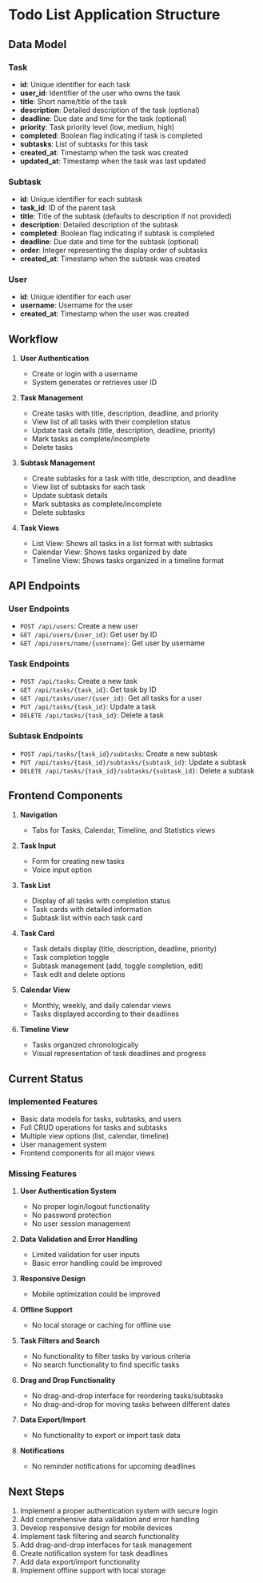 # Todo List Application Structure

## Data Model

### Task
- **id**: Unique identifier for each task
- **user_id**: Identifier of the user who owns the task
- **title**: Short name/title of the task
- **description**: Detailed description of the task (optional)
- **deadline**: Due date and time for the task (optional)
- **priority**: Task priority level (low, medium, high)
- **completed**: Boolean flag indicating if task is completed
- **subtasks**: List of subtasks for this task
- **created_at**: Timestamp when the task was created
- **updated_at**: Timestamp when the task was last updated

### Subtask
- **id**: Unique identifier for each subtask
- **task_id**: ID of the parent task
- **title**: Title of the subtask (defaults to description if not provided)
- **description**: Detailed description of the subtask
- **completed**: Boolean flag indicating if subtask is completed
- **deadline**: Due date and time for the subtask (optional)
- **order**: Integer representing the display order of subtasks
- **created_at**: Timestamp when the subtask was created

### User
- **id**: Unique identifier for each user
- **username**: Username for the user
- **created_at**: Timestamp when the user was created

## Workflow

1. **User Authentication**
   - Create or login with a username
   - System generates or retrieves user ID

2. **Task Management**
   - Create tasks with title, description, deadline, and priority
   - View list of all tasks with their completion status
   - Update task details (title, description, deadline, priority)
   - Mark tasks as complete/incomplete
   - Delete tasks

3. **Subtask Management**
   - Create subtasks for a task with title, description, and deadline
   - View list of subtasks for each task
   - Update subtask details
   - Mark subtasks as complete/incomplete
   - Delete subtasks

4. **Task Views**
   - List View: Shows all tasks in a list format with subtasks
   - Calendar View: Shows tasks organized by date
   - Timeline View: Shows tasks organized in a timeline format

## API Endpoints

### User Endpoints
- `POST /api/users`: Create a new user
- `GET /api/users/{user_id}`: Get user by ID
- `GET /api/users/name/{username}`: Get user by username

### Task Endpoints
- `POST /api/tasks`: Create a new task
- `GET /api/tasks/{task_id}`: Get task by ID
- `GET /api/tasks/user/{user_id}`: Get all tasks for a user
- `PUT /api/tasks/{task_id}`: Update a task
- `DELETE /api/tasks/{task_id}`: Delete a task

### Subtask Endpoints
- `POST /api/tasks/{task_id}/subtasks`: Create a new subtask
- `PUT /api/tasks/{task_id}/subtasks/{subtask_id}`: Update a subtask
- `DELETE /api/tasks/{task_id}/subtasks/{subtask_id}`: Delete a subtask

## Frontend Components

1. **Navigation**
   - Tabs for Tasks, Calendar, Timeline, and Statistics views

2. **Task Input**
   - Form for creating new tasks
   - Voice input option

3. **Task List**
   - Display of all tasks with completion status
   - Task cards with detailed information
   - Subtask list within each task card

4. **Task Card**
   - Task details display (title, description, deadline, priority)
   - Task completion toggle
   - Subtask management (add, toggle completion, edit)
   - Task edit and delete options

5. **Calendar View**
   - Monthly, weekly, and daily calendar views
   - Tasks displayed according to their deadlines

6. **Timeline View**
   - Tasks organized chronologically
   - Visual representation of task deadlines and progress

## Current Status

### Implemented Features
- Basic data models for tasks, subtasks, and users
- Full CRUD operations for tasks and subtasks
- Multiple view options (list, calendar, timeline)
- User management system
- Frontend components for all major views

### Missing Features
1. **User Authentication System**
   - No proper login/logout functionality
   - No password protection
   - No user session management

2. **Data Validation and Error Handling**
   - Limited validation for user inputs
   - Basic error handling could be improved

3. **Responsive Design**
   - Mobile optimization could be improved

4. **Offline Support**
   - No local storage or caching for offline use

5. **Task Filters and Search**
   - No functionality to filter tasks by various criteria
   - No search functionality to find specific tasks

6. **Drag and Drop Functionality**
   - No drag-and-drop interface for reordering tasks/subtasks
   - No drag-and-drop for moving tasks between different dates

7. **Data Export/Import**
   - No functionality to export or import task data

8. **Notifications**
   - No reminder notifications for upcoming deadlines

## Next Steps

1. Implement a proper authentication system with secure login
2. Add comprehensive data validation and error handling
3. Develop responsive design for mobile devices
4. Implement task filtering and search functionality
5. Add drag-and-drop interfaces for task management
6. Create notification system for task deadlines
7. Add data export/import functionality
8. Implement offline support with local storage 